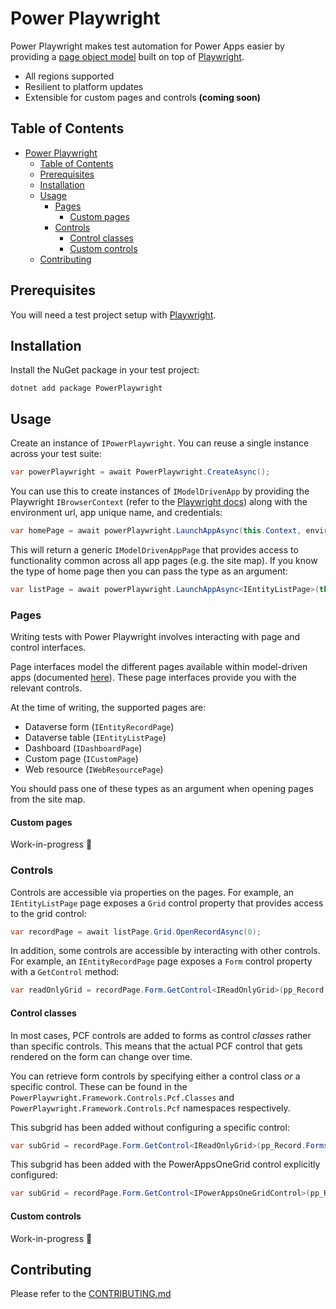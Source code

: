 
# Power Playwright

Power Playwright makes test automation for Power Apps easier by providing a [page object model](https://playwright.dev/dotnet/docs/pom) built on top of [Playwright](https://playwright.dev/dotnet/).

- All regions supported
- Resilient to platform updates
- Extensible for custom pages and controls **(coming soon)**

## Table of Contents

- [Power Playwright](#power-playwright)
  - [Table of Contents](#table-of-contents)
  - [Prerequisites](#prerequisites)
  - [Installation](#installation)
  - [Usage](#usage)
    - [Pages](#pages)
      - [Custom pages](#custom-pages)
    - [Controls](#controls)
      - [Control classes](#control-classes)
      - [Custom controls](#custom-controls)
  - [Contributing](#contributing)

## Prerequisites

You will need a test project setup with [Playwright](https://playwright.dev/dotnet/docs/intro).

## Installation

Install the NuGet package in your test project:

```shell
dotnet add package PowerPlaywright
```

## Usage

Create an instance of `IPowerPlaywright`. You can reuse a single instance across your test suite:

```csharp
var powerPlaywright = await PowerPlaywright.CreateAsync();
```

You can use this to create instances of `IModelDrivenApp` by providing the Playwright `IBrowserContext` (refer to the [Playwright docs](https://playwright.dev/dotnet/docs/intro)) along with the environment url, app unique name, and credentials:

```csharp
var homePage = await powerPlaywright.LaunchAppAsync(this.Context, environmentUrl, appUniqueName, username, passsword)
```

This will return a generic `IModelDrivenAppPage` that provides access to functionality common across all app pages (e.g. the site map). If you know the type of home page then you can pass the type as an argument:

```csharp
var listPage = await powerPlaywright.LaunchAppAsync<IEntityListPage>(this.Context, environmentUrl, appUniqueName, username, passsword)
```

### Pages

Writing tests with Power Playwright involves interacting with page and control interfaces. 

Page interfaces model the different pages available within model-driven apps (documented [here](https://learn.microsoft.com/en-us/power-apps/maker/model-driven-apps/create-remove-pages#create-a-page)). These page interfaces provide you with the relevant controls. 

At the time of writing, the supported pages are:

- Dataverse form (`IEntityRecordPage`)
- Dataverse table (`IEntityListPage`)
- Dashboard (`IDashboardPage`)
- Custom page (`ICustomPage`)
- Web resource (`IWebResourcePage`)

You should pass one of these types as an argument when opening pages from the site map.

#### Custom pages

Work-in-progress 👷

### Controls

Controls are accessible via properties on the pages. For example, an `IEntityListPage` page exposes a `Grid` control property that provides access to the grid control:

```csharp
var recordPage = await listPage.Grid.OpenRecordAsync(0);
```

In addition, some controls are accessible by interacting with other controls. For example, an `IEntityRecordPage` page exposes a `Form` control property with a `GetControl` method:

```csharp
var readOnlyGrid = recordPage.Form.GetControl<IReadOnlyGrid>(pp_Record.Forms.Information.RelatedRecordsSubgrid);
```


#### Control classes

In most cases, PCF controls are added to forms as control _classes_ rather than specific controls. This means that the actual PCF control that gets rendered on the form can change over time.

You can retrieve form controls by specifying either a control class _or_ a specific control. These can be found in the `PowerPlaywright.Framework.Controls.Pcf.Classes` and `PowerPlaywright.Framework.Controls.Pcf` namespaces respectively.

This subgrid has been added without configuring a specific control:

```csharp
var subGrid = recordPage.Form.GetControl<IReadOnlyGrid>(pp_Record.Forms.Information.RelatedRecordsSubgrid);
```

This subgrid has been added with the PowerAppsOneGrid control explicitly configured:

```csharp
var subGrid = recordPage.Form.GetControl<IPowerAppsOneGridControl>(pp_Record.Forms.Information.RelatedRecordsSubgrid); 
```

#### Custom controls

Work-in-progress 👷

## Contributing

Please refer to the [CONTRIBUTING.md](./CONTRIBUTING.md)